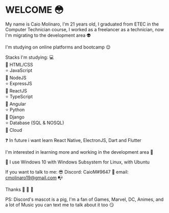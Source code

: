# WELCOME :flushed:

My name is Caio Molinaro, I'm 21 years old, I graduated from ETEC in the Computer Technician course, I worked as a freelancer as a technician, now I'm migrating to the development area :alien:

I'm studying on online platforms and bootcamp :relieved:

Stacks I'm studying: :computer:  
:space_invader: HTML/CSS  
:star: JavaScript  
:space_invader: NodeJS  
:star: ExpressJS  
:space_invader: ReactJS  
:star: TypeScript  
:space_invader: Angular  
:star: Python  
:space_invader: Django  
:star: Database (SQL & NOSQL)   
:space_invader: Cloud


:question: In future i want learn React Native, ElectronJS, Dart and Flutter    

I'm interested in learning more and working in the development area :boy:  

:penguin:  I use Windows 10 with Windows Subsystem for Linux, with Ubuntu  

If you want to talk to me: :sunglasses:
Discord: CaioM#9647 :pig:
email: cmolinaro19@gmail.com :mailbox_with_no_mail:

Thanks :wave: :facepunch: :walking:



PS: Discord's mascot is a pig, I'm a fan of Games, Marvel, DC, Animes, and a lot of Music you can text me to talk about it too :smirk:
